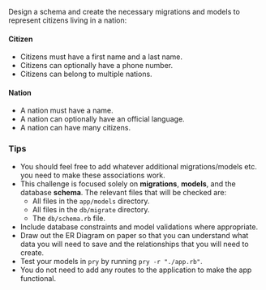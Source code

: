 Design a schema and create the necessary migrations and models to represent citizens living in a nation:

#### Citizen

* Citizens must have a first name and a last name.
* Citizens can optionally have a phone number.
* Citizens can belong to multiple nations.

#### Nation

* A nation must have a name.
* A nation can optionally have an official language.
* A nation can have many citizens.

### Tips

* You should feel free to add whatever additional migrations/models etc. you need to make these associations work.
* This challenge is focused solely on **migrations**, **models**, and the database **schema**. The relevant files that will be checked are:
  - All files in the `app/models` directory.
  - All files in the `db/migrate` directory.
  - The `db/schema.rb` file.
* Include database constraints and model validations where appropriate.
* Draw out the ER Diagram on paper so that you can understand what data you will need to save and the relationships that you will need to create.
* Test your models in `pry` by running `pry -r "./app.rb"`.
* You do not need to add any routes to the application to make the app functional.

